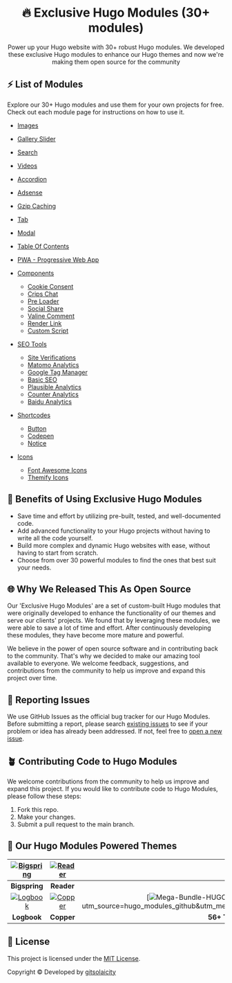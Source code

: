 <h1 align=center> 🔥 Exclusive Hugo Modules (30+ modules)</h1>  
<p align=center>Power up your Hugo website with 30+ robust Hugo modules. We developed these exclusive Hugo modules to enhance our Hugo themes and now we're making them open source for the community </p>

## ⚡ List of Modules

Explore our 30+ Hugo modules and use them for your own projects for free. Check out each module page for instructions on how to use it.

* [Images](https://github.com/gitsolaicity/hugo-modules/tree/master/images)
* [Gallery Slider](https://github.com/gitsolaicity/hugo-modules/tree/master/gallery-slider)
* [Search](https://github.com/gitsolaicity/hugo-modules/tree/master/search)
* [Videos](https://github.com/gitsolaicity/hugo-modules/tree/master/videos)
* [Accordion](https://github.com/gitsolaicity/hugo-modules/tree/master/accordion)
* [Adsense](https://github.com/gitsolaicity/hugo-modules/tree/master/adsense)
* [Gzip Caching](https://github.com/gitsolaicity/hugo-modules/tree/master/gzip-caching)
* [Tab](https://github.com/gitsolaicity/hugo-modules/tree/master/tab)
* [Modal](https://github.com/gitsolaicity/hugo-modules/tree/master/modal)
* [Table Of Contents](https://github.com/gitsolaicity/hugo-modules/tree/master/table-of-contents)
* [PWA - Progressive Web App](https://github.com/gitsolaicity/hugo-modules/tree/master/pwa)

* [Components](https://github.com/gitsolaicity/hugo-modules/tree/master/components)

  * [Cookie Consent](https://github.com/gitsolaicity/hugo-modules/tree/master/components/cookie-consent)
  * [Crips Chat](https://github.com/gitsolaicity/hugo-modules/tree/master/components/crisp-chat)
  * [Pre Loader](https://github.com/gitsolaicity/hugo-modules/tree/master/components/preloader)
  * [Social Share](https://github.com/gitsolaicity/hugo-modules/tree/master/components/social-share)
  * [Valine Comment](https://github.com/gitsolaicity/hugo-modules/tree/master/components/valine-comment)
  * [Render Link](https://github.com/gitsolaicity/hugo-modules/tree/master/components/render-link)
  * [Custom Script](https://github.com/gitsolaicity/hugo-modules/tree/master/components/custom-script)

* [SEO Tools](https://github.com/gitsolaicity/hugo-modules/tree/master/seo-tools)

  * [Site Verifications](https://github.com/gitsolaicity/hugo-modules/tree/master/seo-tools/site-verifications)
  * [Matomo Analytics](https://github.com/gitsolaicity/hugo-modules/tree/master/seo-tools/matomo-analytics)
  * [Google Tag Manager](https://github.com/gitsolaicity/hugo-modules/tree/master/seo-tools/google-tag-manager)
  * [Basic SEO](https://github.com/gitsolaicity/hugo-modules/tree/master/seo-tools/basic-seo)
  * [Plausible Analytics](https://github.com/gitsolaicity/hugo-modules/tree/master/seo-tools/plausible-analytics)
  * [Counter Analytics](https://github.com/gitsolaicity/hugo-modules/tree/master/seo-tools/counter-analytics)
  * [Baidu Analytics](https://github.com/gitsolaicity/hugo-modules/tree/master/seo-tools/baidu-analytics)

* [Shortcodes](https://github.com/gitsolaicity/hugo-modules/tree/master/shortcodes)
  * [Button](https://github.com/gitsolaicity/hugo-modules/tree/master/shortcodes/button)
  * [Codepen](https://github.com/gitsolaicity/hugo-modules/tree/master/shortcodes/codepen)
  * [Notice](https://github.com/gitsolaicity/hugo-modules/tree/master/shortcodes/notice)

* [Icons](https://github.com/gitsolaicity/hugo-modules/tree/master/seo-tools)
  * [Font Awesome Icons](https://github.com/gitsolaicity/hugo-modules/tree/master/icons/font-awesome)
  * [Themify Icons](https://github.com/gitsolaicity/hugo-modules/tree/master/icons/themify-icons)
  
  
## 📘 Benefits of Using Exclusive Hugo Modules
 - Save time and effort by utilizing pre-built, tested, and well-documented code. </br>
 - Add advanced functionality to your Hugo projects without having to write all the code yourself. </br>
 - Build more complex and dynamic Hugo websites with ease, without having to start from scratch. </br>
 - Choose from over 30 powerful modules to find the ones that best suit your needs.</br>

## 🌐 Why We Released This As Open Source
Our 'Exclusive Hugo Modules' are a set of custom-built Hugo modules that were originally developed to enhance the functionality of our themes and serve our clients' projects. We found that by leveraging these modules, we were able to save a lot of time and effort. After continuously developing these modules, they have become more mature and powerful.

We believe in the power of open source software and in contributing back to the community. That's why we decided to make our amazing tool available to everyone. We welcome feedback, suggestions, and contributions from the community to help us improve and expand this project over time.

## 🐞 Reporting Issues

We use GitHub Issues as the official bug tracker for our Hugo Modules. Before submitting a report, please search [existing issues](https://github.com/gitsolaicity/hugo-modules/issues) to see if your problem or idea has already been addressed. If not, feel free to [open a new issue](https://github.com/gitsolaicity/hugo-modules/issues). 

## 🪴 Contributing Code to Hugo Modules

We welcome contributions from the community to help us improve and expand this project. If you would like to contribute code to Hugo Modules, please follow these steps:

1. Fork this repo.
2. Make your changes.
4. Submit a pull request to the main branch.

## 🚀 Our Hugo Modules Powered Themes
| [![Bigspring](https://demo.gitsolaicity.com/thumbnails/bigspring.png)](https://gitsolaicity.com/products/bigspring/) | [![Reader](https://demo.gitsolaicity.com/thumbnails/reader.png)](https://gitsolaicity.com/products/reader/) | [![Agico](https://demo.gitsolaicity.com/thumbnails/agico.png)](https://gitsolaicity.com/products/agico/) |
|:---:|:---:|:---:|
| **Bigspring** | **Reader** | **Agico** |
| [![Logbook](https://demo.gitsolaicity.com/thumbnails/logbook.png)](https://gitsolaicity.com/products/logbook/) | [![Copper](https://demo.gitsolaicity.com/thumbnails/copper.png)](https://gitsolaicity.com/products/copper/) | [![Mega-Bundle-HUGO](https://demo.gitsolaicity.com/thumbnails/bundle.png?)](https://gitsolaicity.com/bundle/?utm_source=hugo_modules_github&utm_medium=referral&utm_campaign=github_theme_readme) |
| **Logbook** |  **Copper** | **56+ Themes Bundle** |

## 📝 License

This project is licensed under the [MIT License](https://github.com/gitsolaicity/hugo-modules/blob/master/LICENSE).

Copyright &copy; Developed by [gitsolaicity](https://gitsolaicity.com)

